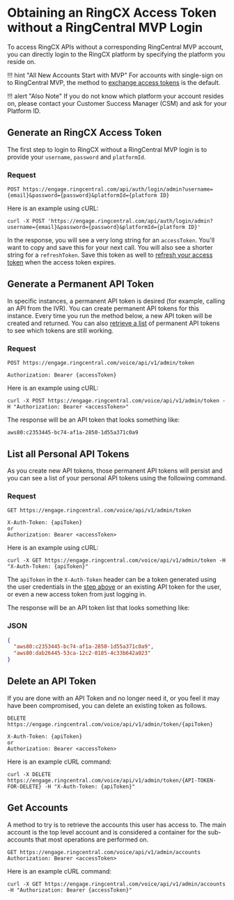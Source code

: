 # Obtaining an RingCX Access Token without a RingCentral MVP Login

To access RingCX APIs without a corresponding RingCentral MVP account, you can directly login to the RingCX platform by specifying the platform you reside on.

!!! hint "All New Accounts Start with MVP"
    For accounts with single-sign on to RingCentral MVP, the method to [exchange access tokens](../auth-ringcentral/#retrieve-ringcentral-access-token) is the default.

!!! alert "Also Note"
    If you do not know which platform your account resides on, please contact your Customer Success Manager (CSM) and ask for your Platform ID.

## Generate an RingCX Access Token

The first step to login to RingCX without a RingCentral MVP login is to provide your `username`, `password` and `platformId`.

### Request
```http
POST https://engage.ringcentral.com/api/auth/login/admin?username={email}&password={password}&platformId={platform ID}
```

Here is an example using cURL:

`curl -X POST 'https://engage.ringcentral.com/api/auth/login/admin?username={email}&password={password}&platformId={platform ID}'`

In the response, you will see a very long string for an `accessToken`. You'll want to copy and save this for your next call.  You will also see a shorter string for a `refreshToken`. Save this token as well to [refresh your access token](../auth-engage/#refresh-ringcentral-engage-access-token) when the access token expires.

## Generate a Permanent API Token

In specific instances, a permanent API token is desired (for example, calling an API from the IVR). You can create permanent API tokens for this instance. Every time you run the method below, a new API token will be created and returned. You can also [retrieve a list](../auth-engage/#list-all-personal-api-tokens) of permanent API tokens to see which tokens are still working.

### Request
```http
POST https://engage.ringcentral.com/voice/api/v1/admin/token

Authorization: Bearer {accessToken}
```

Here is an example using cURL:

`curl -X POST https://engage.ringcentral.com/voice/api/v1/admin/token -H "Authorization: Bearer <accessToken>"`

The response will be an API token that looks something like:

`aws80:c2353445-bc74-af1a-2850-1d55a371c0a9`

## List all Personal API Tokens

As you create new API tokens, those permanent API tokens will persist and you can see a list of your personal API tokens using the following command.

### Request
```http
GET https://engage.ringcentral.com/voice/api/v1/admin/token

X-Auth-Token: {apiToken}
or
Authorization: Bearer <accessToken>
```

Here is an example using cURL:

`curl -X GET https://engage.ringcentral.com/voice/api/v1/admin/token -H "X-Auth-Token: {apiToken}"`

The `apiToken` in the `X-Auth-Token` header can be a token generated using the user credentials in the [step above](../auth-engage/#generate-a-permanent-api-token) or an existing API token for the user, or even a new access token from just logging in.

The response will be an API token list that looks something like:

### JSON

```json
{
  "aws80:c2353445-bc74-af1a-2850-1d55a371c0a9",
  "aws80:dab26445-53ca-12c2-0185-4c33b642a023"
}
```

## Delete an API Token

If you are done with an API Token and no longer need it, or you feel it may have been compromised, you can delete an existing token as follows.

```http
DELETE https://engage.ringcentral.com/voice/api/v1/admin/token/{apiToken}

X-Auth-Token: {apiToken}
or
Authorization: Bearer <accessToken>
```

Here is an example cURL command:

`curl -X DELETE https://engage.ringcentral.com/voice/api/v1/admin/token/{API-TOKEN-FOR-DELETE} -H "X-Auth-Token: {apiToken}"`

## Get Accounts

A method to try is to retrieve the accounts this user has access to. The main account is the top level account and is considered a container for the sub-accounts that most operations are performed on.

```http
GET https://engage.ringcentral.com/voice/api/v1/admin/accounts
Authorization: Bearer <accessToken>
```

Here is an example cURL command:

`curl -X GET https://engage.ringcentral.com/voice/api/v1/admin/accounts -H "Authorization: Bearer {accessToken}"`
